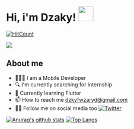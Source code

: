 # Hi, i'm Dzaky! <img src="https://github.com/DzakyFawwaz/dzaky-me/blob/main/wave.gif" width="40" height="40"/>


[![HitCount](http://hits.dwyl.com/DzakyFawwaz/https://githubcom/DzakyFawwaz/dzaky-megit.svg)](http://hits.dwyl.com/DzakyFawwaz/https://githubcom/DzakyFawwaz/dzaky-megit)

![](https://github.com/DzakyFawwaz/dzaky-me/blob/main/banner.png)

## About me

- 👨🏻‍💻  I am a Mobile Developer
- 🔍  I'm currently searching for internship
- 🌱 Currently learning Flutter
- 📫 How to reach me [dzkyfwzaryd@gmail.com](https://mail.google.com/mail/u/0/#inboxcompose=CllgCJZWxvLwpwvVNBkQwDhQzfKLrqxjzpWtJLxztgHpVvvntnBwxbNWcNglKLjQCwLtkXHzknV "Email Dzaky")
- 👐🏻 Follow me on social media too [![Twitter](https://img.shields.io/twitter/url/https/twitter.com/jakifwz.svg?style=social&label=Follow%20%40jakifwz)](https://twitter.com/jakifwz)


[![Anurag's github stats](https://github-readme-stats.vercel.app/api?username=Dzaky&theme=default)](https://github.com/DzakyFawwaz/github-readme-stats) [![Top Langs](https://github-readme-stats.vercel.app/api/top-langs/?username=DzakyFawwaz&layout=compact)](https://github.com/DzakyFawwaz/github-readme-stats)



